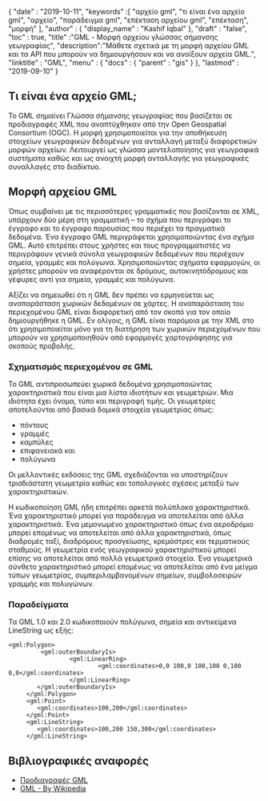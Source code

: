 {
  "date" : "2019-10-11",
  "keywords" :[ "αρχείο gml", "τι είναι ένα αρχείο gml", "αρχείο", "παράδειγμα gml", "επέκταση αρχείου gml", "επέκταση", "μορφή" ],
  "author" : {
    "display_name" : "Kashif Iqbal"
},
  "draft" : "false",
  "toc" : true,
  "title" :"GML - Μορφή αρχείου γλώσσας σήμανσης γεωγραφίας",
  "description":"Μάθετε σχετικά με τη μορφή αρχείου GML και τα API που μπορούν να δημιουργήσουν και να ανοίξουν αρχεία GML.",
  "linktitle" : "GML",
  "menu" : {
    "docs" : {
      "parent" : "gis"
}
},
  "lastmod" : "2019-09-10"
}

## Τι είναι ένα αρχείο GML;

Το GML σημαίνει Γλώσσα σήμανσης γεωγραφίας που βασίζεται σε προδιαγραφές XML που αναπτύχθηκαν από την Open Geospatial Consortium (OGC). Η μορφή χρησιμοποιείται για την αποθήκευση στοιχείων γεωγραφικών δεδομένων για ανταλλαγή μεταξύ διαφορετικών μορφών αρχείων. Λειτουργεί ως γλώσσα μοντελοποίησης για γεωγραφικά συστήματα καθώς και ως ανοιχτή μορφή ανταλλαγής για γεωγραφικές συναλλαγές στο διαδίκτυο.

## Μορφή αρχείου GML ##

Όπως συμβαίνει με τις περισσότερες γραμματικές που βασίζονται σε XML, υπάρχουν δύο μέρη στη γραμματική – το σχήμα που περιγράφει το έγγραφο και το έγγραφο παρουσίας που περιέχει τα πραγματικά δεδομένα. Ένα έγγραφο GML περιγράφεται χρησιμοποιώντας ένα σχήμα GML. Αυτό επιτρέπει στους χρήστες και τους προγραμματιστές να περιγράφουν γενικά σύνολα γεωγραφικών δεδομένων που περιέχουν σημεία, γραμμές και πολύγωνα. Χρησιμοποιώντας σχήματα εφαρμογών, οι χρήστες μπορούν να αναφέρονται σε δρόμους, αυτοκινητόδρομους και γέφυρες αντί για σημεία, γραμμές και πολύγωνα.

Αξίζει να σημειωθεί ότι η GML δεν πρέπει να ερμηνεύεται ως αναπαράσταση χωρικών δεδομένων σε χάρτες. Η αναπαράσταση του περιεχομένου GML είναι διαφορετική από τον σκοπό για τον οποίο δημιουργήθηκε η GML. Εν ολίγοις, η GML είναι παρόμοια με την XML στο ότι χρησιμοποιείται μόνο για τη διατήρηση των χωρικών περιεχομένων που μπορούν να χρησιμοποιηθούν από εφαρμογές χαρτογράφησης για σκοπούς προβολής.

### Σχηματισμός περιεχομένου σε GML ###

Το GML αντιπροσωπεύει χωρικά δεδομένα χρησιμοποιώντας χαρακτηριστικά που είναι μια λίστα ιδιοτήτων και γεωμετριών. Μια ιδιότητα έχει όνομα, τύπο και περιγραφή τιμής. Οι γεωμετρίες αποτελούνται από βασικά δομικά στοιχεία γεωμετρίας όπως:

* πόντους
* γραμμές
* καμπύλες
* επιφανειακά και
* πολύγωνα

Οι μελλοντικές εκδόσεις της GML σχεδιάζονται να υποστηρίζουν τρισδιάστατη γεωμετρία καθώς και τοπολογικές σχέσεις μεταξύ των χαρακτηριστικών.

Η κωδικοποίηση GML ήδη επιτρέπει αρκετά πολύπλοκα χαρακτηριστικά. Ένα χαρακτηριστικό μπορεί για παράδειγμα να αποτελείται από άλλα χαρακτηριστικά. Ένα μεμονωμένο χαρακτηριστικό όπως ένα αεροδρόμιο μπορεί επομένως να αποτελείται από άλλα χαρακτηριστικά, όπως διαδρομές ταξί, διαδρόμους προσγείωσης, κρεμάστρες και τερματικούς σταθμούς. Η γεωμετρία ενός γεωγραφικού χαρακτηριστικού μπορεί επίσης να αποτελείται από πολλά γεωμετρικά στοιχεία. Ένα γεωμετρικά σύνθετο χαρακτηριστικό μπορεί επομένως να αποτελείται από ένα μείγμα τύπων γεωμετρίας, συμπεριλαμβανομένων σημείων, συμβολοσειρών γραμμής και πολυγώνων.

### Παραδείγματα ###

Τα GML 1.0 και 2.0 κωδικοποιούν πολύγωνα, σημεία και αντικείμενα LineString ως εξής:

```
<gml:Polygon>
         <gml:outerBoundaryIs>
                 <gml:LinearRing>
                         <gml:coordinates>0,0 100,0 100,100 0,100 0,0</gml:coordinates>
                 </gml:LinearRing>
        </gml:outerBoundaryIs>
     </gml:Polygon>
     <gml:Point>
        <gml:coordinates>100,200</gml:coordinates>
     </gml:Point>
     <gml:LineString>
        <gml:coordinates>100,200 150,300</gml:coordinates>
     </gml:LineString>
```

## Βιβλιογραφικές αναφορές ##

* [Προδιαγραφές GML](https://www.ogc.org/standard/gml/)
* [GML - By Wikipedia](https://en.wikipedia.org/wiki/Geography_Markup_Language)

